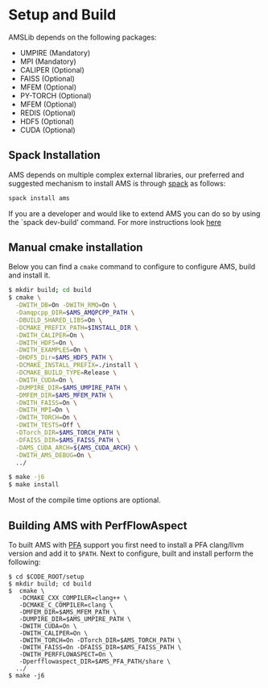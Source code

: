 # Setup and Build

AMSLib depends on the following packages:
* UMPIRE (Mandatory)
* MPI (Mandatory)
* CALIPER (Optional)
* FAISS (Optional)
* MFEM (Optional)
* PY-TORCH (Optional)
* MFEM (Optional)
* REDIS (Optional)
* HDF5 (Optional)
* CUDA (Optional)

## Spack Installation

AMS depends on multiple complex external libraries, our preferred and suggested mechanism to install AMS is through [spack](https://github.com/spack/spack) as follows:

```bash
spack install ams
```

If you are a developer and would like to extend AMS you can do so by using the `spack dev-build' command.
For more instructions look [here](https://spack-tutorial.readthedocs.io/en/lanl19/tutorial_developer_workflows.html)


## Manual cmake installation

Below you can find a `cmake` command to configure to configure AMS, build and install it.

```bash
$ mkdir build; cd build
$ cmake \
  -DWITH_DB=On -DWITH_RMQ=On \
  -Damqpcpp_DIR=$AMS_AMQPCPP_PATH \
  -DBUILD_SHARED_LIBS=On \
  -DCMAKE_PREFIX_PATH=$INSTALL_DIR \
  -DWITH_CALIPER=On \
  -DWITH_HDF5=On \
  -DWITH_EXAMPLES=On \
  -DHDF5_Dir=$AMS_HDF5_PATH \
  -DCMAKE_INSTALL_PREFIX=./install \
  -DCMAKE_BUILD_TYPE=Release \
  -DWITH_CUDA=On \
  -DUMPIRE_DIR=$AMS_UMPIRE_PATH \
  -DMFEM_DIR=$AMS_MFEM_PATH \
  -DWITH_FAISS=On \
  -DWITH_MPI=On \
  -DWITH_TORCH=On \
  -DWITH_TESTS=Off \
  -DTorch_DIR=$AMS_TORCH_PATH \
  -DFAISS_DIR=$AMS_FAISS_PATH \
  -DAMS_CUDA_ARCH=${AMS_CUDA_ARCH} \
  -DWITH_AMS_DEBUG=On \
  ../

$ make -j6
$ make install
```

Most of the compile time options are optional.

## Building AMS with PerfFlowAspect

To built AMS with [PFA](https://github.com/flux-framework/PerfFlowAspect) support you first need to install a PFA clang/llvm version and add it to `$PATH`. Next to configure, built and install perform the following:

```
$ cd $CODE_ROOT/setup
$ mkdir build; cd build
$  cmake \
   -DCMAKE_CXX_COMPILER=clang++ \
   -DCMAKE_C_COMPILER=clang \
   -DMFEM_DIR=$AMS_MFEM_PATH \
   -DUMPIRE_DIR=$AMS_UMPIRE_PATH \
   -DWITH_CUDA=On \
   -DWITH_CALIPER=On \
   -DWITH_TORCH=On -DTorch_DIR=$AMS_TORCH_PATH \
   -DWITH_FAISS=On -DFAISS_DIR=$AMS_FAISS_PATH \
   -DWITH_PERFFLOWASPECT=On \
   -Dperfflowaspect_DIR=$AMS_PFA_PATH/share \
  ../
$ make -j6
```

